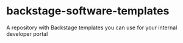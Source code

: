 # backstage-software-templates
A repository with Backstage templates you can use for your internal developer portal
